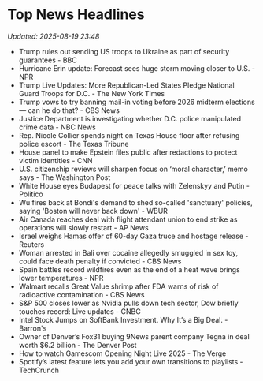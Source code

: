 # Top News Headlines

_Updated: 2025-08-19 23:48_

- Trump rules out sending US troops to Ukraine as part of security guarantees - BBC
- Hurricane Erin update: Forecast sees huge storm moving closer to U.S. - NPR
- Trump Live Updates: More Republican-Led States Pledge National Guard Troops for D.C. - The New York Times
- Trump vows to try banning mail-in voting before 2026 midterm elections — can he do that? - CBS News
- Justice Department is investigating whether D.C. police manipulated crime data - NBC News
- Rep. Nicole Collier spends night on Texas House floor after refusing police escort - The Texas Tribune
- House panel to make Epstein files public after redactions to protect victim identities - CNN
- U.S. citizenship reviews will sharpen focus on ‘moral character,’ memo says - The Washington Post
- White House eyes Budapest for peace talks with Zelenskyy and Putin - Politico
- Wu fires back at Bondi's demand to shed so-called 'sanctuary' policies, saying 'Boston will never back down' - WBUR
- Air Canada reaches deal with flight attendant union to end strike as operations will slowly restart - AP News
- Israel weighs Hamas offer of 60-day Gaza truce and hostage release - Reuters
- Woman arrested in Bali over cocaine allegedly smuggled in sex toy, could face death penalty if convicted - CBS News
- Spain battles record wildfires even as the end of a heat wave brings lower temperatures - NPR
- Walmart recalls Great Value shrimp after FDA warns of risk of radioactive contamination - CBS News
- S&P 500 closes lower as Nvidia pulls down tech sector, Dow briefly touches record: Live updates - CNBC
- Intel Stock Jumps on SoftBank Investment. Why It’s a Big Deal. - Barron's
- Owner of Denver’s Fox31 buying 9News parent company Tegna in deal worth $6.2 billion - The Denver Post
- How to watch Gamescom Opening Night Live 2025 - The Verge
- Spotify’s latest feature lets you add your own transitions to playlists - TechCrunch